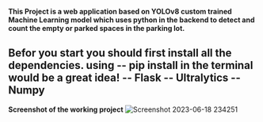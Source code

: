 **This Project is a web application based on YOLOv8 custom trained Machine Learning model which uses python in the backend to detect and count the empty or
parked spaces in the parking lot.**

**Befor you start you should first install all the dependencies.**
using -- pip install in the terminal would be a great idea!
-- Flask
-- Ultralytics
-- Numpy
-- 

**Screenshot of the working project**
![Screenshot 2023-06-18 234251](https://github.com/CodeMacroCode/Parking/assets/135351970/f0d34b61-38c6-44d0-8c36-c764f0099b3e)
